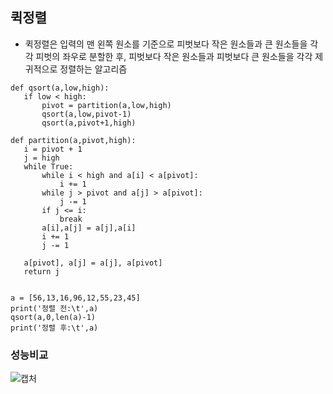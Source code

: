  ## 퀵정렬
 
 * 퀵정렬은 입력의 맨 왼쪽 원소를 기준으로 피벗보다 작은 원소들과 큰 원소들을 각각 피벗의 좌우로 분할한 후, 피벗보다 작은 원소들과 피벗보다 큰 원소들을 각각 제귀적으로 정렬하는 알고리즘
 ~~~~~~
 def qsort(a,low,high):
    if low < high:
        pivot = partition(a,low,high)
        qsort(a,low,pivot-1)
        qsort(a,pivot+1,high)

def partition(a,pivot,high):
    i = pivot + 1
    j = high
    while True:
        while i < high and a[i] < a[pivot]:
            i += 1
        while j > pivot and a[j] > a[pivot]:
            j -= 1
        if j <= i:
            break
        a[i],a[j] = a[j],a[i]
        i += 1
        j -= 1

    a[pivot], a[j] = a[j], a[pivot]
    return j


a = [56,13,16,96,12,55,23,45]
print('정렬 전:\t',a)
qsort(a,0,len(a)-1)
print('정렬 후:\t',a)
~~~~~~
### 성능비교
![캡처](https://user-images.githubusercontent.com/54932560/84626069-6d405100-af1f-11ea-947b-aace431bdda6.PNG)
